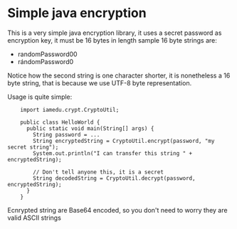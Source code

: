 Simple java encryption
======================

This is a very simple java encryption library, it uses a secret password as encryption key, it must be 16 bytes in length sample 16 byte strings are:

* randomPassword00
* rándomPassword0

Notice how the second string is one character shorter, it is nonetheless a 16 byte string, that is because we use UTF-8 byte representation.

Usage is quite simple:



        import iamedu.crypt.CryptoUtil;

        public class HelloWorld {
          public static void main(String[] args) {
            String password = ...
            String encryptedString = CryptoUtil.encrypt(password, "my secret string");
            System.out.println("I can transfer this string " + encryptedString);

            // Don't tell anyone this, it is a secret
            String decodedString = CryptoUtil.decrypt(password, encryptedString);
          }
        }


Ecnrypted string are Base64 encoded, so you don't need to worry they are valid ASCII strings


